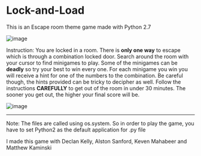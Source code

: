 # Lock-and-Load
This is an Escape room theme game made with Python 2.7

![image](https://user-images.githubusercontent.com/39042628/63475995-33143900-c44d-11e9-9fa0-64af87ee7ff0.png)

Instruction:
You are locked in a room. There is **only one way** to escape which is through a combination locked door. Search around the room with your cursor to find minigames to play. Some of the minigames can be **deadly** so try your best to win every one. For each minigame you win you will receive a hint for one of the numbers to the combination. Be careful though, the hints provided can be tricky to decipher as well. Follow the instructions **CAREFULLY** to get out of the room in under 30 minutes. The sooner you get out, the higher your final score will be.

![image](https://user-images.githubusercontent.com/39042628/63476042-6bb41280-c44d-11e9-99b4-1f2d659a9155.png)

___

Note: The files are called using os.system. So in order to play the game, you have to set Python2 as the default application for .py file

I made this game with 
Declan Kelly, Alston Sanford, Keven Mahabeer and Matthew Kaminski
